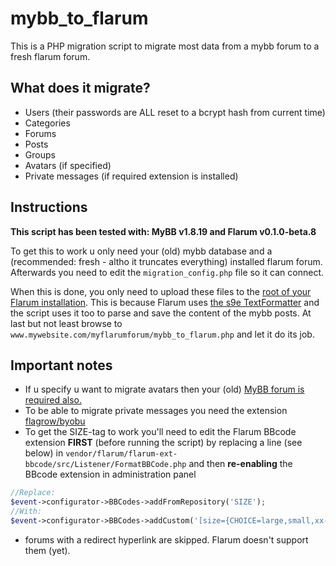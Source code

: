# mybb_to_flarum

This is a PHP migration script to migrate most data from a mybb forum to a fresh flarum forum.

## What does it migrate?

* Users (their passwords are ALL reset to a bcrypt hash from current time)
* Categories
* Forums
* Posts
* Groups
* Avatars (if specified)
* Private messages (if required extension is installed)

## Instructions
**This script has been tested with: MyBB v1.8.19 and Flarum v0.1.0-beta.8**

To get this to work u only need your (old) mybb database and a (recommended: fresh - altho it truncates everything) installed flarum forum.
Afterwards you need to edit the `migration_config.php` file so it can connect.

When this is done, you only need to upload these files to the <u>root of your Flarum installation</u>.
This is because Flarum uses [the s9e TextFormatter](https://github.com/s9e/TextFormatter) and the script uses it too to parse and save the content of the mybb posts.
At last but not least browse to `www.mywebsite.com/myflarumforum/mybb_to_flarum.php` and let it do its job.

## Important notes
* If u specify u want to migrate avatars then your (old) <u>MyBB forum is required also.</u>
* To be able to migrate private messages you need the extension [flagrow/byobu](https://github.com/flagrow/byobu)
* To get the SIZE-tag to work you'll need to edit the Flarum BBcode extension **FIRST** (before running the script) by replacing a line (see below) in `vendor/flarum/flarum-ext-bbcode/src/Listener/FormatBBCode.php` and then **re-enabling** the BBcode extension in administration panel

```PHP
//Replace:
$event->configurator->BBCodes->addFromRepository('SIZE');
//With:
$event->configurator->BBCodes->addCustom('[size={CHOICE=large,small,xx-small,x-small,medium,x-large,xx-large}]{TEXT}[/size]','<span style="font-size:{CHOICE}">{TEXT}</span>');
```

* forums with a redirect hyperlink are skipped. Flarum doesn't support them (yet).